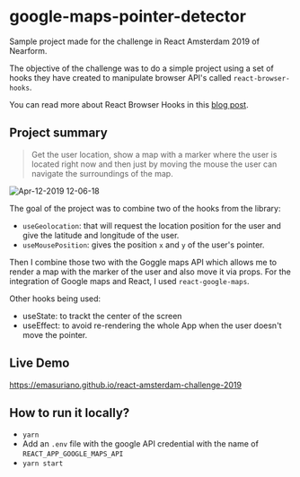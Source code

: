 # google-maps-pointer-detector

Sample project made for the challenge in React Amsterdam 2019 of Nearform.

The objective of the challenge was to do a simple project using a set of hooks they have created to manipulate browser API's called `react-browser-hooks`.

You can read more about React Browser Hooks in this [blog post](https://www.nearform.com/blog/say-hello-to-react-browser-hooks/).

## Project summary

> Get the user location, show a map with a marker where the user is located right now and then just by moving the mouse the user can navigate the surroundings of the map.

![Apr-12-2019 12-06-18](https://user-images.githubusercontent.com/3399429/56029784-75996c80-5d1b-11e9-97a2-36fe663fada6.gif)

The goal of the project was to combine two of the hooks from the library:

- `useGeolocation`: that will request the location position for the user and give the latitude and longitude of the user.
- `useMousePosition`: gives the position `x` and `y` of the user's pointer.

Then I combine those two with the Goggle maps API which allows me to render a map with the marker of the user and also move it via props. For the integration of Google maps and React, I used `react-google-maps`.

Other hooks being used:

- useState: to trackt the center of the screen
- useEffect: to avoid re-rendering the whole App when the user doesn't move the pointer.

## Live Demo

https://emasuriano.github.io/react-amsterdam-challenge-2019

## How to run it locally?

- `yarn`
- Add an `.env` file with the google API credential with the name of `REACT_APP_GOOGLE_MAPS_API`
- `yarn start`
